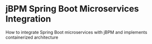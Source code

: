 # jBPM Spring Boot Microservices Integration
How to integrate Spring Boot microservices with jBPM and implements containerized architecture
